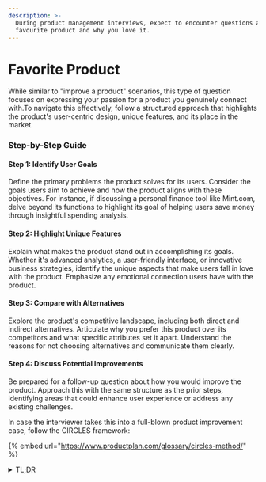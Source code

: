 ```yaml
---
description: >-
  During product management interviews, expect to encounter questions about your
  favourite product and why you love it.
---
```


# Favorite Product

While similar to "improve a product" scenarios, this type of question focuses on expressing your passion for a product you genuinely connect with.To navigate this effectively, follow a structured approach that highlights the product's user-centric design, unique features, and its place in the market.

### Step-by-Step Guide

#### Step 1: Identify User Goals

Define the primary problems the product solves for its users. Consider the goals users aim to achieve and how the product aligns with these objectives. For instance, if discussing a personal finance tool like Mint.com, delve beyond its functions to highlight its goal of helping users save money through insightful spending analysis.

#### Step 2: Highlight Unique Features

Explain what makes the product stand out in accomplishing its goals. Whether it's advanced analytics, a user-friendly interface, or innovative business strategies, identify the unique aspects that make users fall in love with the product. Emphasize any emotional connection users have with the product.

#### Step 3: Compare with Alternatives

Explore the product's competitive landscape, including both direct and indirect alternatives. Articulate why you prefer this product over its competitors and what specific attributes set it apart. Understand the reasons for not choosing alternatives and communicate them clearly.

#### Step 4: Discuss Potential Improvements

Be prepared for a follow-up question about how you would improve the product. Approach this with the same structure as the prior steps, identifying areas that could enhance user experience or address any existing challenges.&#x20;

In case the interviewer takes this into a full-blown product improvement case, follow the CIRCLES framework:

{% embed url="https://www.productplan.com/glossary/circles-method/" %}

<details>

<summary>TL;DR</summary>

1. Why do you like the product (the problem it solves for the user - corresponding feature)
2. How is it better than the alternatives? (USP)
3. Improvement (if asked)
   * **Short answer:** mention new features you wish to add (remember they should have a use case and an existing problem to begin with)
   * **Long answer** (only if the interviewer converts it into a Product Improvement question): Follow the CIRCLES framework

</details>
